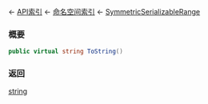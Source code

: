 ← [API索引](Api-Index) ← [命名空间索引](Namespace-Index) ← [SymmetricSerializableRange](VRageMath.SymmetricSerializableRange)

### 概要

```csharp
public virtual string ToString()
```

### 返回

[string](https://docs.microsoft.com/en-us/dotnet/api/System.String?view=netframework-4.6)

